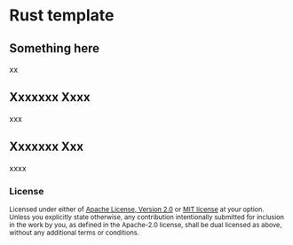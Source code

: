 # Rust template


## Something here

xx


## Xxxxxxx Xxxx

xxx


## Xxxxxxx Xxx

xxxx


### License

<sup>
Licensed under either of <a href="LICENSE-APACHE">Apache License, Version 2.0</a> or <a href="LICENSE-MIT">MIT license</a> at your option.
</sup>

<br>

<sub>
Unless you explicitly state otherwise, any contribution intentionally submitted for inclusion in the work by you, as defined in the Apache-2.0 license, shall be dual licensed as above, without any additional terms or conditions.
</sub>
